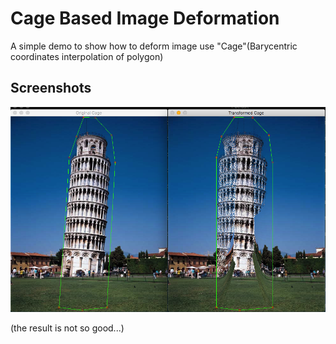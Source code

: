 # Cage Based Image Deformation

A simple demo to show how to deform image use "Cage"(Barycentric coordinates interpolation of polygon)

## Screenshots

![](https://github.com/insaneyilin/CageBasedImageDeformation/blob/master/screenshots/deformed.png)

(the result is not so good...)

